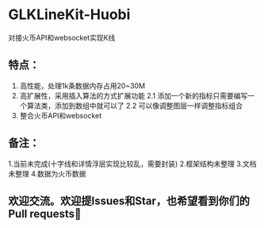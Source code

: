 # GLKLineKit-Huobi
对接火币API和websocket实现K线
## 特点：
1. 高性能，处理1k条数据内存占用20~30M
2. 高扩展性，采用插入算法的方式扩展功能
2.1 添加一个新的指标只需要编写一个算法类，添加到数组中就可以了
2.2 可以像调整图层一样调整指标组合
3. 整合火币API和websocket
## 备注：
1.当前未完成(十字线和详情浮层实现比较乱，需要封装)
2.框架结构未整理
3.文档未整理
4.数据为火币数据
## 欢迎交流。欢迎提Issues和Star，也希望看到你们的Pull requests👏 
